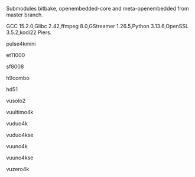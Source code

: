 Submodules bitbake, openembedded-core and meta-openembedded from master branch.

GCC 15.2.0,Glibc 2.42,ffmpeg 8.0,GStreamer 1.26.5,Python 3.13.6,OpenSSL 3.5.2,kodi22 Piers.



pulse4kmini


et11000


sf8008


h9combo


hd51


vusolo2


vuultimo4k


vuduo4k


vuduo4kse


vuuno4k


vuuno4kse


vuzero4k


